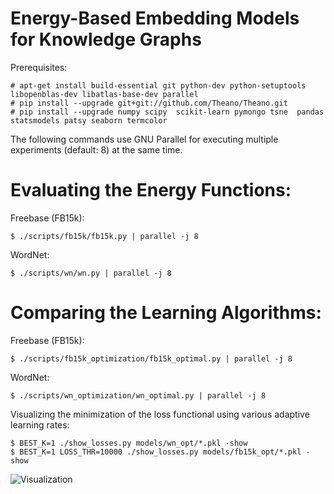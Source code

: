 # Energy-Based Embedding Models for Knowledge Graphs

Prerequisites:

    # apt-get install build-essential git python-dev python-setuptools libopenblas-dev libatlas-base-dev parallel
    # pip install --upgrade git+git://github.com/Theano/Theano.git
    # pip install --upgrade numpy scipy  scikit-learn pymongo tsne  pandas statsmodels patsy seaborn termcolor

The following commands use GNU Parallel for executing multiple experiments (default: 8) at the same time.

# Evaluating the Energy Functions:

Freebase (FB15k):

    $ ./scripts/fb15k/fb15k.py | parallel -j 8

WordNet:

    $ ./scripts/wn/wn.py | parallel -j 8

# Comparing the Learning Algorithms:

Freebase (FB15k):

    $ ./scripts/fb15k_optimization/fb15k_optimal.py | parallel -j 8

WordNet:

    $ ./scripts/wn_optimization/wn_optimal.py | parallel -j 8

Visualizing the minimization of the loss functional using various adaptive learning rates:

    $ BEST_K=1 ./show_losses.py models/wn_opt/*.pkl -show
    $ BEST_K=1 LOSS_THR=10000 ./show_losses.py models/fb15k_opt/*.pkl -show

![Visualization](http://slides.neuralnoise.com/plots_wn_fb15k.png)
